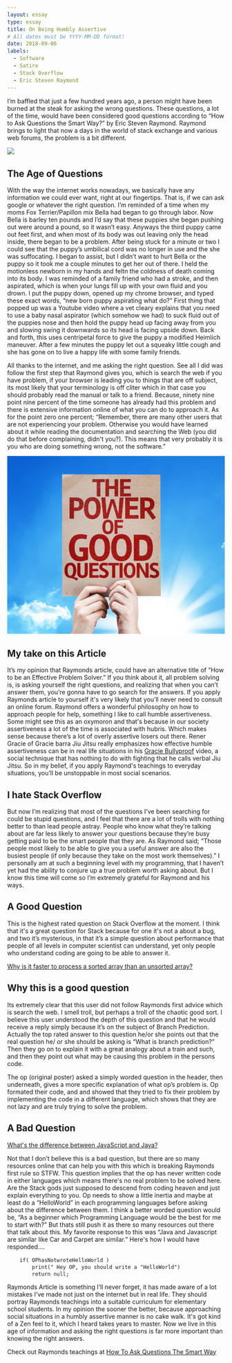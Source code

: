 ```yaml
---
layout: essay
type: essay
title: On Being Humbly Assertive 
# All dates must be YYYY-MM-DD format!
date: 2018-09-06
labels:
  - Software
  - Satire
  - Stack Overflow
  - Eric Steven Raymond
---
```


I’m baffled that just a few hundred years ago, a person might have been burned at the steak for asking the wrong questions.  These questions, a lot of the time, would have been considered good questions according to “How to Ask Questions the Smart Way?” by Eric Steven Raymond.  Raymond brings to light that now a days in the world of stack exchange and various web forums, the problem is a bit different.

<img class="ui image" src="{{ site.baseurl }}/images/people.jpg">

## The Age of Questions
With the way the internet works nowadays, we basically have any information we could ever want, right at our fingertips. That is, if we can ask google or whatever the right question.  I’m reminded of a time when my moms Fox Terrier/Papillon mix Bella had began to go through labor. Now Bella is barley ten pounds and I’d say that these puppies she began pushing out were around a pound, so it wasn’t easy. Anyways the third puppy came out feet first, and when most of its body was out leaving only the head inside, there began to be a problem. After being stuck for a minute or two I could see that the puppy’s umbilical cord was no longer in use and the she was suffocating. I began to assist, but I didn’t want to hurt Bella or the puppy so it took me a couple minutes to get her out of there. I held the motionless newborn in my hands and feltn the coldness of death coming into its body. I was reminded of a family friend who had a stroke, and then aspirated, which is when your lungs fill up with your own fluid and you drown. I put the puppy down, opened up my chrome browser, and typed these exact words, “new born puppy aspirating what do?” First thing that popped up was a Youtube video where a vet cleary explains that you need to use a baby nasal aspirator (which somehow we had) to suck fluid out of the puppies nose and then hold the puppy head up facing away from you and slowing swing it downwards so its head is facing upside down. Back and forth, this uses centripetal force to give the puppy a modified Heimlich maneuver. After a few minutes the puppy let out a squeaky little cough and she has gone on to live a happy life with some family friends.

All thanks to the internet, and me asking the right question.  See all I did was follow the first step that Raymond gives you, which is search the web if you have problem, if your browser is leading you to things that are off subject, its most likely that your terminology is off cliter which in that case you should probably read the manual or talk to a friend. Because, ninety nine point nine percent of the time someone has already had this problem and there is extensive information online of what you can do to approach it. As for the point zero one percent; “Remember, there are many other users that are not experiencing your problem. Otherwise you would have learned about it while reading the documentation and searching the Web (you did do that before complaining, didn't you?). This means that very probably it is you who are doing something wrong, not the software.”
 
<img class="ui medium right floated rounded image" src="../images/thePowerOf.jpg">

## My take on this Article

It’s my opinion that Raymonds article, could have an alternative title of “How to be an Effective Problem Solver.”  If you think about it, all problem solving is, is asking yourself the right questions, and realizing that when you can’t answer them, you’re gonna have to go search for the answers. If you apply Raymonds article to yourself it's very likely that you’ll never need to consult an online forum.  Raymond offers a wonderful philosophy on how to approach people for help, something I like to call humble assertiveness.  Some might see this as an oxymoron and that's because in our society assertiveness a lot of the time is associated with hubris. Which makes sense because there’s a lot of overly assertive losers out there. Rener Gracie of Gracie barra Jiu Jitsu really emphasizes how effective humble assertiveness can be in real life situations in his [Gracie Bullyproof](https://www.youtube.com/watch?v=y8isR_Y-kfk) video, a social technique that has nothing to do with fighting that he calls verbal Jiu Jitsu.  So in my belief, if you apply Raymond's teachings to everyday situations, you’ll be unstoppable in most social scenarios.

## I hate Stack Overflow
But now I’m realizing that most of the questions I’ve been searching for could be stupid questions, and I feel that there are a lot of trolls with nothing better to than lead people astray. People who know what they’re talking about are far less likely to answer your questions because they’re busy getting paid to be the smart people that they are. As Raymond said; “Those people most likely to be able to give you a useful answer are also the busiest people (if only because they take on the most work themselves).” I personally am at such a beginning level with my programming, that I haven’t yet had the ability to conjure up a true problem worth asking about. But I know this time will come so I’m extremely grateful for Raymond and his ways.

## A Good Question
This is the highest rated question on Stack Overflow at the moment. I think that it's a great question for Stack because for one it's not a about a bug, and two it’s mysterious, in that it’s a simple question about performance that people of all levels in computer scientist can understand, yet only people who understand coding are going to be able to answer it. 

[Why is it faster to process a sorted array than an unsorted array?](https://stackoverflow.com/questions/11227809/why-is-it-faster-to-process-a-sorted-array-than-an-unsorted-array)

## Why this is a good question
Its extremely clear that this user did not follow Raymonds first advice which is search the web. I smell troll, but perhaps a troll of the chaotic good sort. I believe this user understood the depth of this question and that he would receive a reply simply because it’s on the subject of Branch Prediction. Actually the top rated answer to this question he/or she points out that the real question he/ or she should be asking is “What is branch prediction?” Then they go on to explain it with a great analogy about a train and such, and then they point out what may be causing this problem in the persons code. 

The op (original poster) asked a simply worded question in the header, then underneath, gives a more specific explanation of what op’s problem is. Op formated their code, and and showed that they tried to fix their problem by implementing the code in a different language, which shows that they are not lazy and are truly trying to solve the problem. 

## A Bad Question

[What's the difference between JavaScript and Java?](https://stackoverflow.com/questions/245062/whats-the-difference-between-javascript-and-java)

Not that I don’t believe this is a bad question, but there are so many resources online that can help you with this which is breaking Raymonds first rule so STFW.  This question implies that the op has never written code in either languages which means there's no real problem to be solved here. Are the Stack gods just supposed to descend from coding heaven and just explain everything to you. Op needs to show a little inertia and maybe at least do a “HelloWorld” in each programming languages before asking about the difference between them.  I think a better worded question would be, “As a beginner which Programming Language would be the best for me to start with?” But thats still push it as there so many resources out there that talk about this. My favorite response to this was “Java and Javascript are similar like Car and Carpet are similar.” Here's how I would have responded....

```
    if( OPhasNotwroteHelloWorld )
        print(" Hey OP, you should write a "HelloWorld")
        return null;

```

Raymonds Article is something I’ll never forget, it has made aware of a lot mistakes I’ve made not just on the internet but in real life. They should portray Raymonds teachings into a suitable curriculum for elementary school students.  In my opinion the sooner the better, because approaching social situations in a humbly assertive manner is no cake walk. It's got kind of a Zen feel to it, which I heard takes years to master. Now we live in this age of information and asking the right questions is far more important than knowing the right answers.

Check out Raymonds teachings at [How To Ask Questions The Smart Way](http://www.catb.org/esr/faqs/smart-questions.html)
